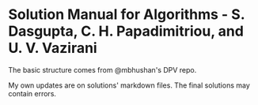 Solution Manual for Algorithms - S. Dasgupta, C. H. Papadimitriou, and U. V. Vazirani
======================================================================================

The basic structure comes from @mbhushan's DPV repo. 

My own updates are on solutions' markdown files. The final solutions may contain errors.
